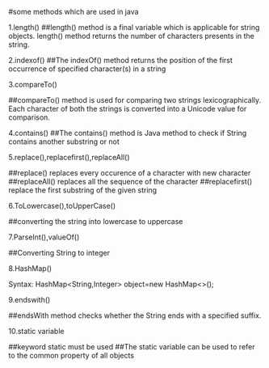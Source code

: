 #some methods which are used in java

1.length()
##length() method is a final variable which is applicable for string objects. length() method returns the number of characters presents in the string.

2.indexof()
##The indexOf() method returns the position of the first occurrence of specified character(s) in a string

3.compareTo()

##compareTo() method is used for comparing two strings lexicographically. Each character of both the strings is converted into a Unicode value for comparison. 

4.contains()
##The contains() method is Java method to check if String contains another substring or not

5.replace(),replacefirst(),replaceAll()

##replace() replaces every occurence of a character with new character
##replaceAll() replaces all the sequence of the character
##replacefirst() replace the first substring of the given string

6.ToLowercase(),toUpperCase()

##converting the string into lowercase to uppercase

7.ParseInt(),valueOf()

##Converting String to integer 

8.HashMap()

Syntax:
HashMap<String,Integer> object=new HashMap<>();

9.endswith()

##endsWith method checks whether the String ends with a specified suffix.


10.static variable

##keyword static must be used
##The static variable can be used to refer to the common property of all objects
